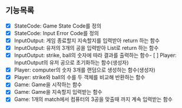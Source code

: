 ## 기능목록
- [X] StateCode: Game State Code를 정의
- [X] StateCode: Input Error Code를 정의
- [X] InputOutput: 게임 종료할지 지속할지를 입력받아 return 하는 함수
- [X] InputOutput: 유저의 3개의 공을 입력받아 List<int>로 return 하는 함수
- [X] InputOutput: strike, ball의 숫자에 따라 결과를 출력하는 함수- [ ] Player: InputOutput의 유저 공으로 초기화하는 함수(생성자)
- [X] Player: computer의 숫자 3개를 랜덤으로 생성하는 함수(생성자)
- [X] Player: strike와 ball의 수를 두 객체를 비교해 반환하는 함수
- [X] Game: Game을 시작하는 함수
- [X] Game: Game을 지속할지 입력받는 함수
- [X] Game: 1개의 match에서 컴퓨터의 3공을 맞출때 까지 계속 입력받는 함수